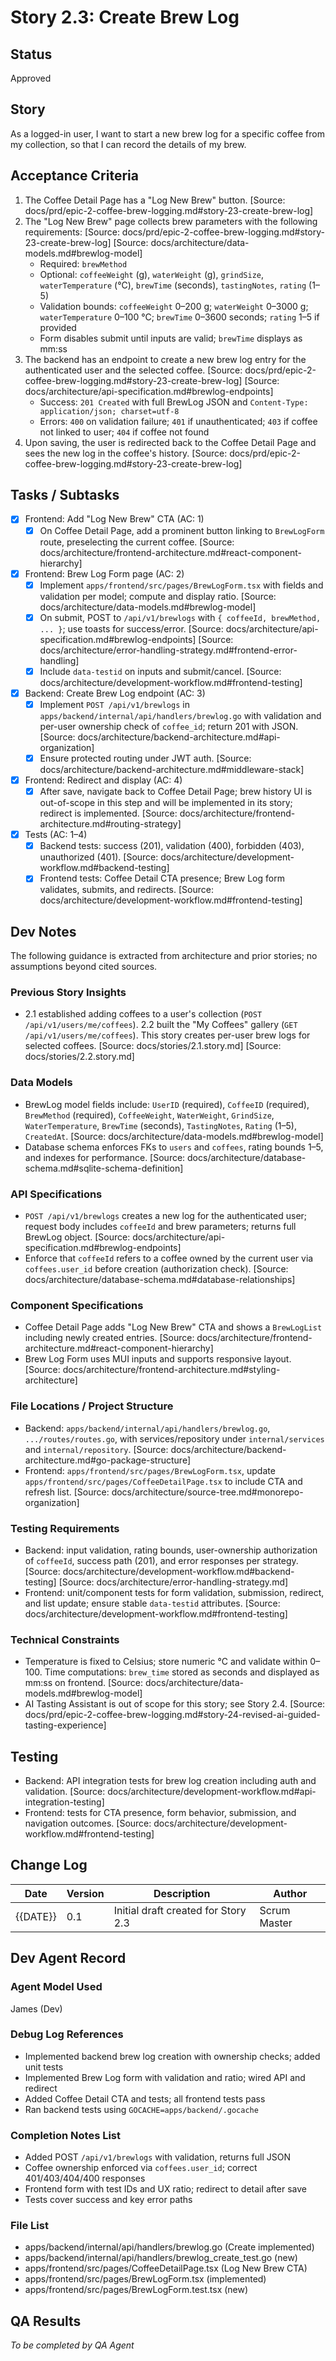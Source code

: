 # Story 2.3: Create Brew Log

## Status
Approved

## Story
As a logged-in user, I want to start a new brew log for a specific coffee from my collection, so that I can record the details of my brew.

## Acceptance Criteria
1. The Coffee Detail Page has a "Log New Brew" button. [Source: docs/prd/epic-2-coffee-brew-logging.md#story-23-create-brew-log]
2. The "Log New Brew" page collects brew parameters with the following requirements: [Source: docs/prd/epic-2-coffee-brew-logging.md#story-23-create-brew-log] [Source: docs/architecture/data-models.md#brewlog-model]
   - Required: `brewMethod`
   - Optional: `coffeeWeight` (g), `waterWeight` (g), `grindSize`, `waterTemperature` (°C), `brewTime` (seconds), `tastingNotes`, `rating` (1–5)
   - Validation bounds: `coffeeWeight` 0–200 g; `waterWeight` 0–3000 g; `waterTemperature` 0–100 °C; `brewTime` 0–3600 seconds; `rating` 1–5 if provided
   - Form disables submit until inputs are valid; `brewTime` displays as mm:ss
3. The backend has an endpoint to create a new brew log entry for the authenticated user and the selected coffee. [Source: docs/prd/epic-2-coffee-brew-logging.md#story-23-create-brew-log] [Source: docs/architecture/api-specification.md#brewlog-endpoints]
   - Success: `201 Created` with full BrewLog JSON and `Content-Type: application/json; charset=utf-8`
   - Errors: `400` on validation failure; `401` if unauthenticated; `403` if coffee not linked to user; `404` if coffee not found
4. Upon saving, the user is redirected back to the Coffee Detail Page and sees the new log in the coffee's history. [Source: docs/prd/epic-2-coffee-brew-logging.md#story-23-create-brew-log]

## Tasks / Subtasks
- [x] Frontend: Add "Log New Brew" CTA (AC: 1)
  - [x] On Coffee Detail Page, add a prominent button linking to `BrewLogForm` route, preselecting the current coffee. [Source: docs/architecture/frontend-architecture.md#react-component-hierarchy]
- [x] Frontend: Brew Log Form page (AC: 2)
  - [x] Implement `apps/frontend/src/pages/BrewLogForm.tsx` with fields and validation per model; compute and display ratio. [Source: docs/architecture/data-models.md#brewlog-model]
  - [x] On submit, POST to `/api/v1/brewlogs` with `{ coffeeId, brewMethod, ... }`; use toasts for success/error. [Source: docs/architecture/api-specification.md#brewlog-endpoints] [Source: docs/architecture/error-handling-strategy.md#frontend-error-handling]
  - [x] Include `data-testid` on inputs and submit/cancel. [Source: docs/architecture/development-workflow.md#frontend-testing]
- [x] Backend: Create Brew Log endpoint (AC: 3)
  - [x] Implement `POST /api/v1/brewlogs` in `apps/backend/internal/api/handlers/brewlog.go` with validation and per-user ownership check of `coffee_id`; return 201 with JSON. [Source: docs/architecture/backend-architecture.md#api-organization]
  - [x] Ensure protected routing under JWT auth. [Source: docs/architecture/backend-architecture.md#middleware-stack]
- [x] Frontend: Redirect and display (AC: 4)
  - [x] After save, navigate back to Coffee Detail Page; brew history UI is out-of-scope in this step and will be implemented in its story; redirect is implemented. [Source: docs/architecture/frontend-architecture.md#routing-strategy]
- [x] Tests (AC: 1–4)
  - [x] Backend tests: success (201), validation (400), forbidden (403), unauthorized (401). [Source: docs/architecture/development-workflow.md#backend-testing]
  - [x] Frontend tests: Coffee Detail CTA presence; Brew Log form validates, submits, and redirects. [Source: docs/architecture/development-workflow.md#frontend-testing]

## Dev Notes
The following guidance is extracted from architecture and prior stories; no assumptions beyond cited sources.

### Previous Story Insights
- 2.1 established adding coffees to a user's collection (`POST /api/v1/users/me/coffees`). 2.2 built the "My Coffees" gallery (`GET /api/v1/users/me/coffees`). This story creates per-user brew logs for selected coffees. [Source: docs/stories/2.1.story.md] [Source: docs/stories/2.2.story.md]

### Data Models
- BrewLog model fields include: `UserID` (required), `CoffeeID` (required), `BrewMethod` (required), `CoffeeWeight`, `WaterWeight`, `GrindSize`, `WaterTemperature`, `BrewTime` (seconds), `TastingNotes`, `Rating` (1–5), `CreatedAt`. [Source: docs/architecture/data-models.md#brewlog-model]
- Database schema enforces FKs to `users` and `coffees`, rating bounds 1–5, and indexes for performance. [Source: docs/architecture/database-schema.md#sqlite-schema-definition]

### API Specifications
- `POST /api/v1/brewlogs` creates a new log for the authenticated user; request body includes `coffeeId` and brew parameters; returns full BrewLog object. [Source: docs/architecture/api-specification.md#brewlog-endpoints]
- Enforce that `coffeeId` refers to a coffee owned by the current user via `coffees.user_id` before creation (authorization check). [Source: docs/architecture/database-schema.md#database-relationships]

### Component Specifications
- Coffee Detail Page adds "Log New Brew" CTA and shows a `BrewLogList` including newly created entries. [Source: docs/architecture/frontend-architecture.md#react-component-hierarchy]
- Brew Log Form uses MUI inputs and supports responsive layout. [Source: docs/architecture/frontend-architecture.md#styling-architecture]

### File Locations / Project Structure
- Backend: `apps/backend/internal/api/handlers/brewlog.go`, `.../routes/routes.go`, with services/repository under `internal/services` and `internal/repository`. [Source: docs/architecture/backend-architecture.md#go-package-structure]
- Frontend: `apps/frontend/src/pages/BrewLogForm.tsx`, update `apps/frontend/src/pages/CoffeeDetailPage.tsx` to include CTA and refresh list. [Source: docs/architecture/source-tree.md#monorepo-organization]

### Testing Requirements
- Backend: input validation, rating bounds, user-ownership authorization of `coffeeId`, success path (201), and error responses per strategy. [Source: docs/architecture/development-workflow.md#backend-testing] [Source: docs/architecture/error-handling-strategy.md]
- Frontend: unit/component tests for form validation, submission, redirect, and list update; ensure stable `data-testid` attributes. [Source: docs/architecture/development-workflow.md#frontend-testing]

### Technical Constraints
- Temperature is fixed to Celsius; store numeric °C and validate within 0–100. Time computations: `brew_time` stored as seconds and displayed as mm:ss on frontend. [Source: docs/architecture/data-models.md#brewlog-model]
- AI Tasting Assistant is out of scope for this story; see Story 2.4. [Source: docs/prd/epic-2-coffee-brew-logging.md#story-24-revised-ai-guided-tasting-experience]

## Testing
- Backend: API integration tests for brew log creation including auth and validation. [Source: docs/architecture/development-workflow.md#api-integration-testing]
- Frontend: tests for CTA presence, form behavior, submission, and navigation outcomes. [Source: docs/architecture/development-workflow.md#frontend-testing]

## Change Log
| Date | Version | Description | Author |
| ---- | ------- | ----------- | ------ |
| {{DATE}} | 0.1 | Initial draft created for Story 2.3 | Scrum Master |

## Dev Agent Record
### Agent Model Used
James (Dev)

### Debug Log References
- Implemented backend brew log creation with ownership checks; added unit tests
- Implemented Brew Log form with validation and ratio; wired API and redirect
- Added Coffee Detail CTA and tests; all frontend tests pass
- Ran backend tests using `GOCACHE=apps/backend/.gocache`

### Completion Notes List
- Added POST `/api/v1/brewlogs` with validation, returns full JSON
- Coffee ownership enforced via `coffees.user_id`; correct 401/403/404/400 responses
- Frontend form with test IDs and UX ratio; redirect to detail after save
- Tests cover success and key error paths

### File List
- apps/backend/internal/api/handlers/brewlog.go (Create implemented)
- apps/backend/internal/api/handlers/brewlog_create_test.go (new)
- apps/frontend/src/pages/CoffeeDetailPage.tsx (Log New Brew CTA)
- apps/frontend/src/pages/BrewLogForm.tsx (implemented)
- apps/frontend/src/pages/BrewLogForm.test.tsx (new)

## QA Results
_To be completed by QA Agent_
